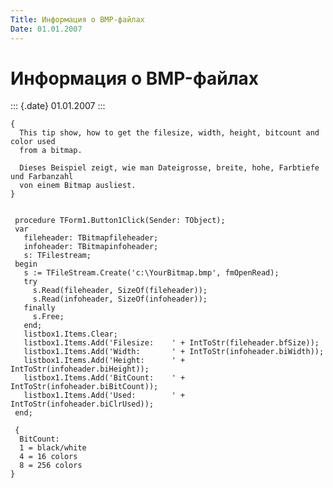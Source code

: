 ```yaml
---
Title: Информация о BMP-файлах
Date: 01.01.2007
---
```



Информация о BMP-файлах
=======================

::: {.date}
01.01.2007
:::

    {
      This tip show, how to get the filesize, width, height, bitcount and color used 
      from a bitmap. 
     
      Dieses Beispiel zeigt, wie man Dateigrosse, breite, hohe, Farbtiefe und Farbanzahl 
      von einem Bitmap ausliest. 
    }
     
     
     procedure TForm1.Button1Click(Sender: TObject);
     var
       fileheader: TBitmapfileheader;
       infoheader: TBitmapinfoheader;
       s: TFilestream;
     begin
       s := TFileStream.Create('c:\YourBitmap.bmp', fmOpenRead);
       try
         s.Read(fileheader, SizeOf(fileheader));
         s.Read(infoheader, SizeOf(infoheader));
       finally
         s.Free;
       end;
       listbox1.Items.Clear;
       listbox1.Items.Add('Filesize:    ' + IntToStr(fileheader.bfSize));
       listbox1.Items.Add('Width:       ' + IntToStr(infoheader.biWidth));
       listbox1.Items.Add('Height:      ' + IntToStr(infoheader.biHeight));
       listbox1.Items.Add('BitCount:    ' + IntToStr(infoheader.biBitCount));
       listbox1.Items.Add('Used:        ' + IntToStr(infoheader.biClrUsed));
     end;
     
     { 
      BitCount: 
      1 = black/white 
      4 = 16 colors 
      8 = 256 colors 
    }
